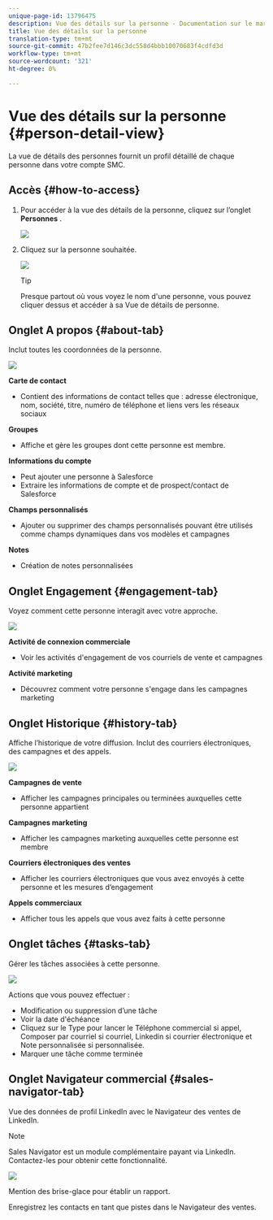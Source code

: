 ```yaml
---
unique-page-id: 13796475
description: Vue des détails sur la personne - Documentation sur le marketing - Documentation sur le produit
title: Vue des détails sur la personne
translation-type: tm+mt
source-git-commit: 47b2fee7d146c3dc558d4bbb10070683f4cdfd3d
workflow-type: tm+mt
source-wordcount: '321'
ht-degree: 0%

---
```



# Vue des détails sur la personne {#person-detail-view}

La vue de détails des personnes fournit un profil détaillé de chaque personne dans votre compte SMC.

## Accès {#how-to-access}

1. Pour accéder à la vue des détails de la personne, cliquez sur l’onglet **Personnes** .

   ![](assets/people-tab.png)

1. Cliquez sur la personne souhaitée.

   ![](assets/select-contact.png)

   >[!TIP]
   >
   >Presque partout où vous voyez le nom d&#39;une personne, vous pouvez cliquer dessus et accéder à sa Vue de détails de personne.

## Onglet A propos {#about-tab}

Inclut toutes les coordonnées de la personne.

![](assets/about.jpg)

**Carte de contact**

* Contient des informations de contact telles que : adresse électronique, nom, société, titre, numéro de téléphone et liens vers les réseaux sociaux

**Groupes**

* Affiche et gère les groupes dont cette personne est membre.

**Informations du compte**

* Peut ajouter une personne à Salesforce
* Extraire les informations de compte et de prospect/contact de Salesforce

**Champs personnalisés**

* Ajouter ou supprimer des champs personnalisés pouvant être utilisés comme champs dynamiques dans vos modèles et campagnes

**Notes**

* Création de notes personnalisées

## Onglet Engagement {#engagement-tab}

Voyez comment cette personne interagit avec votre approche.

![](assets/engagement.jpg)

**Activité de connexion commerciale**

* Voir les activités d&#39;engagement de vos courriels de vente et campagnes

**Activité marketing**

* Découvrez comment votre personne s&#39;engage dans les campagnes marketing

## Onglet Historique {#history-tab}

Affiche l’historique de votre diffusion. Inclut des courriers électroniques, des campagnes et des appels.

![](assets/history.jpg)

**Campagnes de vente**

* Afficher les campagnes principales ou terminées auxquelles cette personne appartient

**Campagnes marketing**

* Afficher les campagnes marketing auxquelles cette personne est membre

**Courriers électroniques des ventes**

* Afficher les courriers électroniques que vous avez envoyés à cette personne et les mesures d’engagement

**Appels commerciaux**

* Afficher tous les appels que vous avez faits à cette personne

## Onglet tâches {#tasks-tab}

Gérer les tâches associées à cette personne.

![](assets/tasks.jpg)

Actions que vous pouvez effectuer :

* Modification ou suppression d’une tâche
* Voir la date d&#39;échéance
* Cliquez sur le Type pour lancer le Téléphone commercial si appel, Composer par courriel si courriel, Linkedin si courrier électronique et Note personnalisée si personnalisée.
* Marquer une tâche comme terminée

## Onglet Navigateur commercial {#sales-navigator-tab}

Vue des données de profil LinkedIn avec le Navigateur des ventes de LinkedIn.

>[!NOTE]
>
>Sales Navigator est un module complémentaire payant via LinkedIn. Contactez-les pour obtenir cette fonctionnalité.

![](assets/linkedin.jpg)

Mention des brise-glace pour établir un rapport.

Enregistrez les contacts en tant que pistes dans le Navigateur des ventes.
